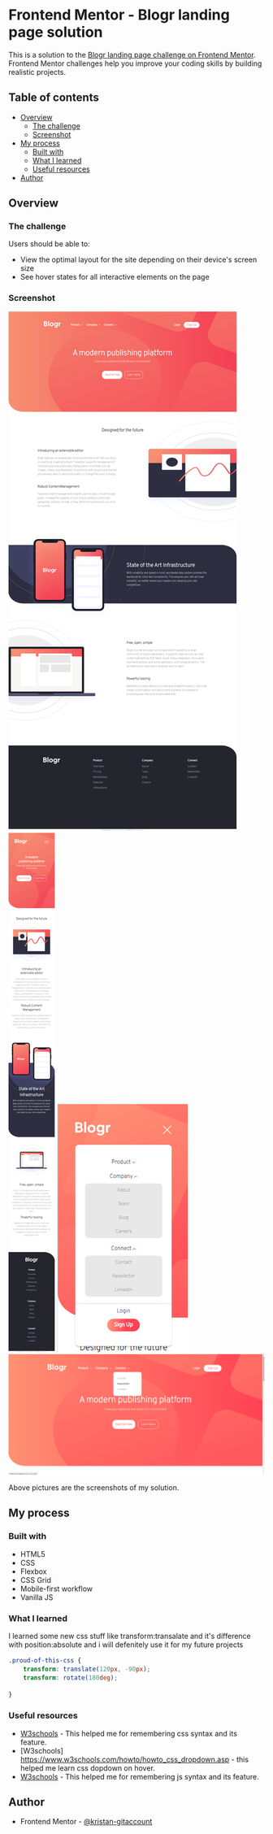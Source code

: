 # Frontend Mentor - Blogr landing page solution

This is a solution to the [Blogr landing page challenge on Frontend Mentor](https://www.frontendmentor.io/challenges/blogr-landing-page-EX2RLAApP). Frontend Mentor challenges help you improve your coding skills by building realistic projects.

## Table of contents

- [Overview](#overview)
  - [The challenge](#the-challenge)
  - [Screenshot](#screenshot)
- [My process](#my-process)
  - [Built with](#built-with)
  - [What I learned](#what-i-learned)
  - [Useful resources](#useful-resources)
- [Author](#author)


## Overview

### The challenge

Users should be able to:

- View the optimal layout for the site depending on their device's screen size
- See hover states for all interactive elements on the page

### Screenshot

![](mysolution-screenshots/blogr-desktop.PNG)
![](mysolution-screenshots/blogr-mobile.PNG)
![](mysolution-screenshots/blogr-nav-menu.PNG)
![](mysolution-screenshots/blogr-active-states.PNG)

Above pictures are the screenshots of my solution.


## My process

### Built with

- HTML5
- CSS
- Flexbox
- CSS Grid
- Mobile-first workflow
- Vanilla JS


### What I learned

I learned some new css stuff like transform:transalate and it's difference with position:absolute and i will defenitely use it for my future projects

```css
.proud-of-this-css {
    transform: translate(120px, -90px);
    transform: rotate(180deg);

}
```

### Useful resources

- [W3schools](https://www.w3schools.com/css/) - This helped me for remembering css syntax and its feature.
- [W3schools] https://www.w3schools.com/howto/howto_css_dropdown.asp - this helped me learn css dopdown on hover.
- [W3schools](https://www.w3schools.com/js/) - This helped me for remembering js syntax and its feature.


## Author

- Frontend Mentor - [@kristan-gitaccount](https://www.frontendmentor.io/profile/kristan-gitaccount)



